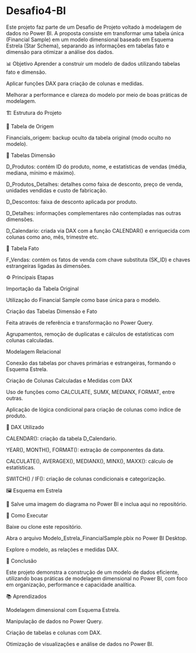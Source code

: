 # Desafio4-BI

Este projeto faz parte de um Desafio de Projeto voltado à modelagem de dados no Power BI. A proposta consiste em transformar uma tabela única (Financial Sample) em um modelo dimensional baseado em Esquema Estrela (Star Schema), separando as informações em tabelas fato e dimensão para otimizar a análise dos dados.

📊 Objetivo
Aprender a construir um modelo de dados utilizando tabelas fato e dimensão.

Aplicar funções DAX para criação de colunas e medidas.

Melhorar a performance e clareza do modelo por meio de boas práticas de modelagem.

🏗️ Estrutura do Projeto

🔹 Tabela de Origem

Financials_origem: backup oculto da tabela original (modo oculto no modelo).

🔸 Tabelas Dimensão

D_Produtos: contém ID do produto, nome, e estatísticas de vendas (média, mediana, mínimo e máximo).

D_Produtos_Detalhes: detalhes como faixa de desconto, preço de venda, unidades vendidas e custo de fabricação.

D_Descontos: faixa de desconto aplicada por produto.

D_Detalhes: informações complementares não contempladas nas outras dimensões.

D_Calendario: criada via DAX com a função CALENDAR() e enriquecida com colunas como ano, mês, trimestre etc.

🔹 Tabela Fato

F_Vendas: contém os fatos de venda com chave substituta (SK_ID) e chaves estrangeiras ligadas às dimensões.

⚙️ Principais Etapas

Importação da Tabela Original

Utilização do Financial Sample como base única para o modelo.

Criação das Tabelas Dimensão e Fato

Feita através de referência e transformação no Power Query.

Agrupamentos, remoção de duplicatas e cálculos de estatísticas com colunas calculadas.

Modelagem Relacional

Conexão das tabelas por chaves primárias e estrangeiras, formando o Esquema Estrela.

Criação de Colunas Calculadas e Medidas com DAX

Uso de funções como CALCULATE, SUMX, MEDIANX, FORMAT, entre outras.

Aplicação de lógica condicional para criação de colunas como índice de produto.

🧠 DAX Utilizado

CALENDAR(): criação da tabela D_Calendario.

YEAR(), MONTH(), FORMAT(): extração de componentes da data.

CALCULATE(), AVERAGEX(), MEDIANX(), MINX(), MAXX(): cálculo de estatísticas.

SWITCH() / IF(): criação de colunas condicionais e categorização.

🖼️ Esquema em Estrela

📌 Salve uma imagem do diagrama no Power BI e inclua aqui no repositório.

💾 Como Executar

Baixe ou clone este repositório.

Abra o arquivo Modelo_Estrela_FinancialSample.pbix no Power BI Desktop.

Explore o modelo, as relações e medidas DAX.

🚀 Conclusão

Este projeto demonstra a construção de um modelo de dados eficiente, utilizando boas práticas de modelagem dimensional no Power BI, com foco em organização, performance e capacidade analítica.

📚 Aprendizados

Modelagem dimensional com Esquema Estrela.

Manipulação de dados no Power Query.

Criação de tabelas e colunas com DAX.

Otimização de visualizações e análise de dados no Power BI.
